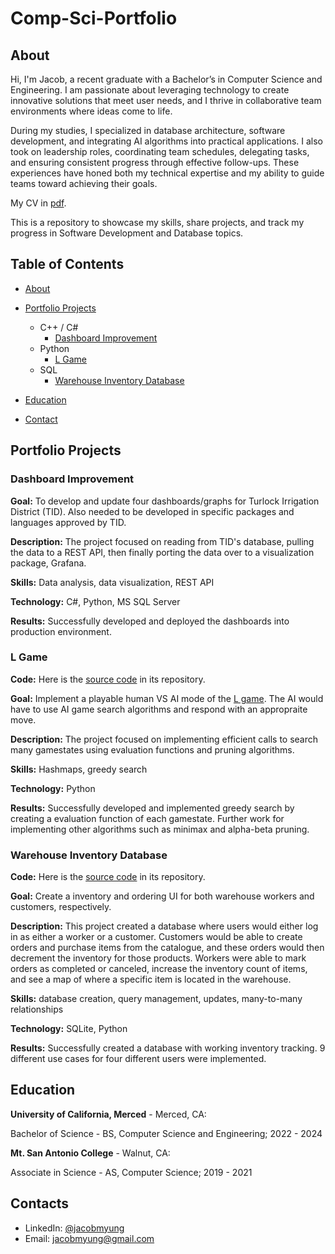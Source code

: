 # Comp-Sci-Portfolio
## About
Hi, I'm Jacob, a recent graduate with a Bachelor’s in Computer Science and Engineering. I am passionate about leveraging technology to create innovative solutions that meet user needs, and I thrive in collaborative team environments where ideas come to life.

During my studies, I specialized in database architecture, software development, and integrating AI algorithms into practical applications. I also took on leadership roles, coordinating team schedules, delegating tasks, and ensuring consistent progress through effective follow-ups. These experiences have honed both my technical expertise and my ability to guide teams toward achieving their goals.

My CV in [pdf]().

This is a repository to showcase my skills, share projects, and track my progress in Software Development and Database topics.

## Table of Contents
- [About](https://github.com/jacobmyung/Comp-Sci-Portfolio/blob/main/README.md#about)
- [Portfolio Projects](https://github.com/jacobmyung/Comp-Sci-Portfolio/blob/main/README.md#Portfolio-Projects)
  - C++ / C#
    - [Dashboard Improvement](https://github.com/jacobmyung/Comp-Sci-Portfolio/blob/main/README.md#Dashboard-Improvement)
  - Python
    - [L Game](https://github.com/jacobmyung/Comp-Sci-Portfolio/blob/main/README.md#L-game)
  - SQL
    - [Warehouse Inventory Database](https://github.com/jacobmyung/Comp-Sci-Portfolio/blob/main/README.md#Warehouse-Inventory-Database)
 
- [Education](https://github.com/jacobmyung/Comp-Sci-Portfolio/blob/main/README.md#education)
- [Contact](https://github.com/jacobmyung/Comp-Sci-Portfolio/blob/main/README.md#contacts)
## Portfolio Projects

### Dashboard Improvement
**Goal:** To develop and update four dashboards/graphs for Turlock Irrigation District (TID). Also needed to be developed in specific packages and languages approved by TID.

**Description:** The project focused on reading from TID's database, pulling the data to a REST API, then finally porting the data over to a visualization package, Grafana.

**Skills:** Data analysis, data visualization, REST API

**Technology:** C#, Python, MS SQL Server

**Results:** Successfully developed and deployed the dashboards into production environment.

### L Game
**Code:** Here is the [source code](https://github.com/jacobmyung/L-game/blob/main/L-game.py) in its repository.

**Goal:** Implement a playable human VS AI mode of the [L game](https://en.wikipedia.org/wiki/L_game). The AI would have to use AI game search algorithms and respond with an appropraite move.

**Description:** The project focused on implementing efficient calls to search many gamestates using evaluation functions and pruning algorithms.

**Skills:** Hashmaps, greedy search

**Technology:** Python

**Results:** Successfully developed and implemented greedy search by creating a evaluation function of each gamestate. Further work for implementing other algorithms such as minimax and alpha-beta pruning.

### Warehouse Inventory Database
**Code:** Here is the [source code](https://github.com/jacobmyung/CSE-111-Databases-Project/blob/main/project.py) in its repository.

**Goal:** Create a inventory and ordering UI for both warehouse workers and customers, respectively.

**Description:** This project created a database where users would either log in as either a worker or a customer. Customers would be able to create orders and purchase items from the catalogue, and these orders would then decrement the inventory for those products. Workers were able to mark orders as completed or canceled, increase the inventory count of items, and see a map of where a specific item is located in the warehouse.

**Skills:** database creation, query management, updates, many-to-many relationships

**Technology:** SQLite, Python

**Results:** Successfully created a database with working inventory tracking. 9 different use cases for four different users were implemented.

## Education
**University of California, Merced** - Merced, CA:

Bachelor of Science - BS, Computer Science and Engineering;
2022 - 2024

**Mt. San Antonio College** - Walnut, CA:

Associate in Science - AS, Computer Science;
2019 - 2021

## Contacts
- LinkedIn: [@jacobmyung](https://www.linkedin.com/in/jacob-myung/)
- Email: jacobmyung@gmail.com
